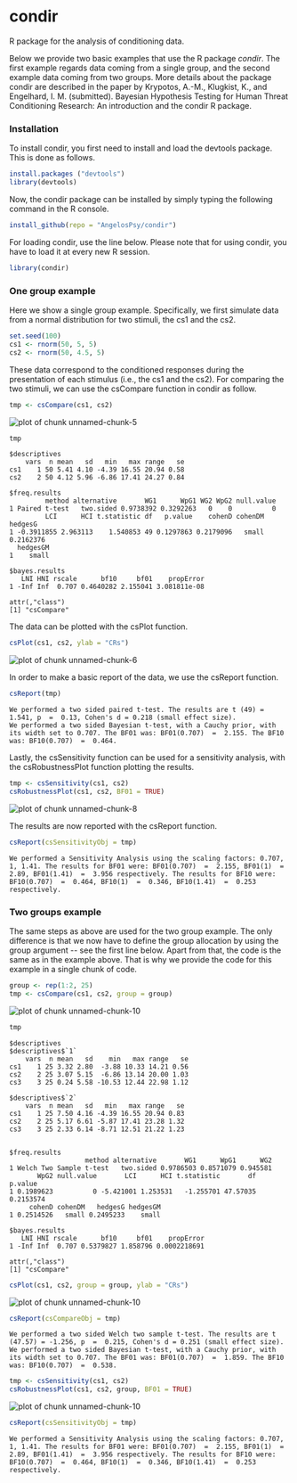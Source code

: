 # condir

R package for the analysis of conditioning data.

Below we provide two basic examples that use the R package _condir_. The first
example regards data coming from a single group, and the second example data
coming from two groups. More details about the package condir are described in
the paper by 
Krypotos, A.-M., Klugkist, K., and Engelhard, I. M. (submitted). 
Bayesian Hypothesis Testing for Human Threat Conditioning Research: 
An introduction and the condir R package.


### Installation
To install condir, you first need to install and load the devtools package.
This is done as follows.

```r
install.packages ("devtools")
library(devtools)
```

Now, the condir package can be installed by simply typing the following command
in the R console.


```r
install_github(repo = "AngelosPsy/condir")
```

For loading condir, use the line below. Please note that for using condir, you
have to load it at every new R session.


```r
library(condir)
```

### One group example
Here we show a single group example. Specifically, we first simulate data from
a normal distribution for two stimuli, the cs1 and the cs2.


```r
set.seed(100)
cs1 <- rnorm(50, 5, 5)
cs2 <- rnorm(50, 4.5, 5)
```

These data correspond to the conditioned responses during the presentation of
each stimulus (i.e., the cs1 and the cs2). For comparing the two stimuli, we
can use the csCompare function in condir as follow.


```r
tmp <- csCompare(cs1, cs2)
```

![plot of chunk unnamed-chunk-5](figure/unnamed-chunk-5-1.png)

```r
tmp
```

```
$descriptives
    vars  n mean   sd   min   max range   se
cs1    1 50 5.41 4.10 -4.39 16.55 20.94 0.58
cs2    2 50 4.12 5.96 -6.86 17.41 24.27 0.84

$freq.results
         method alternative       WG1      WpG1 WG2 WpG2 null.value
1 Paired t-test   two.sided 0.9738392 0.3292263   0    0          0
         LCI      HCI t.statistic df   p.value    cohenD cohenDM   hedgesG
1 -0.3911855 2.963113    1.540853 49 0.1297863 0.2179096   small 0.2162376
  hedgesGM
1    small

$bayes.results
   LNI HNI rscale      bf10     bf01    propError
1 -Inf Inf  0.707 0.4640282 2.155041 3.081811e-08

attr(,"class")
[1] "csCompare"
```

The data can be plotted with the csPlot function.


```r
csPlot(cs1, cs2, ylab = "CRs")
```

![plot of chunk unnamed-chunk-6](figure/unnamed-chunk-6-1.png)

In order to make a basic report of the data, we use the csReport function.


```r
csReport(tmp)
```

```
We performed a two sided paired t-test. The results are t (49) = 1.541, p  =  0.13, Cohen's d = 0.218 (small effect size). 
We performed a two sided Bayesian t-test, with a Cauchy prior, with its width set to 0.707. The BF01 was: BF01(0.707)  =  2.155. The BF10 was: BF10(0.707)  =  0.464.
```

Lastly, the csSensitivity function can be used for a sensitivity analysis,
with the csRobustnessPlot function plotting the results.


```r
tmp <- csSensitivity(cs1, cs2)
csRobustnessPlot(cs1, cs2, BF01 = TRUE)
```

![plot of chunk unnamed-chunk-8](figure/unnamed-chunk-8-1.png)

The results are now reported with the csReport function.


```r
csReport(csSensitivityObj = tmp)
```

```
We performed a Sensitivity Analysis using the scaling factors: 0.707, 1, 1.41. The results for BF01 were: BF01(0.707)  =  2.155, BF01(1)  =  2.89, BF01(1.41)  =  3.956 respectively. The results for BF10 were: BF10(0.707)  =  0.464, BF10(1)  =  0.346, BF10(1.41)  =  0.253 respectively.
```

### Two groups example

The same steps as above are used for the two group example. The only difference
is that we now have to define the group allocation by using the group argument
-- see the first line below. Apart from that, the code is the same as in the 
example above. That is why we provide the code for this example 
in a single chunk of code.


```r
group <- rep(1:2, 25)
tmp <- csCompare(cs1, cs2, group = group)
```

![plot of chunk unnamed-chunk-10](figure/unnamed-chunk-10-1.png)

```r
tmp
```

```
$descriptives
$descriptives$`1`
    vars  n mean   sd    min   max range   se
cs1    1 25 3.32 2.80  -3.88 10.33 14.21 0.56
cs2    2 25 3.07 5.15  -6.86 13.14 20.00 1.03
cs3    3 25 0.24 5.58 -10.53 12.44 22.98 1.12

$descriptives$`2`
    vars  n mean   sd   min   max range   se
cs1    1 25 7.50 4.16 -4.39 16.55 20.94 0.83
cs2    2 25 5.17 6.61 -5.87 17.41 23.28 1.32
cs3    3 25 2.33 6.14 -8.71 12.51 21.22 1.23


$freq.results
                   method alternative       WG1      WpG1      WG2
1 Welch Two Sample t-test   two.sided 0.9786503 0.8571079 0.945581
       WpG2 null.value       LCI      HCI t.statistic       df   p.value
1 0.1989623          0 -5.421001 1.253531   -1.255701 47.57035 0.2153574
     cohenD cohenDM   hedgesG hedgesGM
1 0.2514526   small 0.2495233    small

$bayes.results
   LNI HNI rscale      bf10     bf01    propError
1 -Inf Inf  0.707 0.5379827 1.858796 0.0002218691

attr(,"class")
[1] "csCompare"
```

```r
csPlot(cs1, cs2, group = group, ylab = "CRs")
```

![plot of chunk unnamed-chunk-10](figure/unnamed-chunk-10-2.png)

```r
csReport(csCompareObj = tmp)
```

```
We performed a two sided Welch two sample t-test. The results are t (47.57) = -1.256, p  =  0.215, Cohen's d = 0.251 (small effect size). 
We performed a two sided Bayesian t-test, with a Cauchy prior, with its width set to 0.707. The BF01 was: BF01(0.707)  =  1.859. The BF10 was: BF10(0.707)  =  0.538.
```

```r
tmp <- csSensitivity(cs1, cs2)
csRobustnessPlot(cs1, cs2, group, BF01 = TRUE)
```

![plot of chunk unnamed-chunk-10](figure/unnamed-chunk-10-3.png)

```r
csReport(csSensitivityObj = tmp)
```

```
We performed a Sensitivity Analysis using the scaling factors: 0.707, 1, 1.41. The results for BF01 were: BF01(0.707)  =  2.155, BF01(1)  =  2.89, BF01(1.41)  =  3.956 respectively. The results for BF10 were: BF10(0.707)  =  0.464, BF10(1)  =  0.346, BF10(1.41)  =  0.253 respectively.
```
